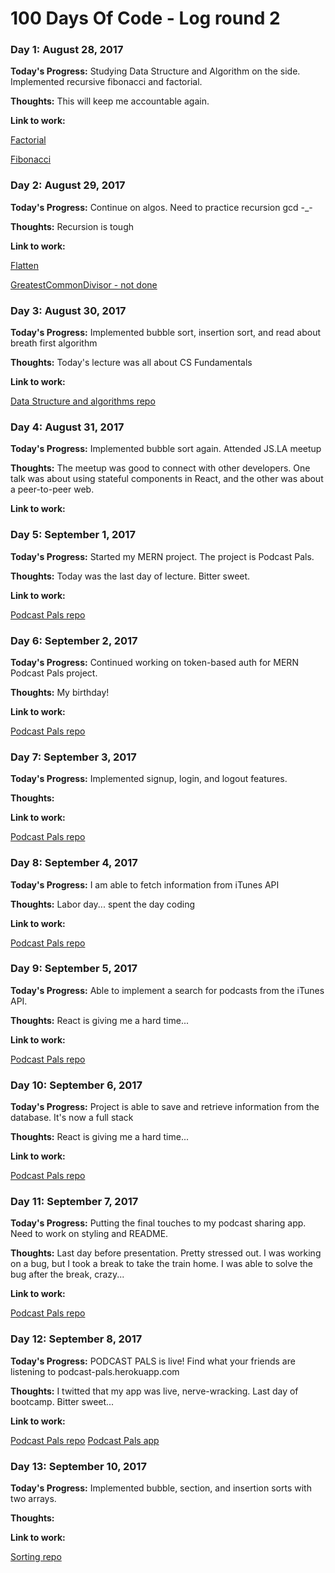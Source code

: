 # 100 Days Of Code - Log round 2

### Day 1: August 28, 2017

**Today's Progress:** Studying Data Structure and Algorithm on the side. Implemented recursive fibonacci and factorial.  

**Thoughts:** This will keep me accountable again.

**Link to work:**

[Factorial](https://github.com/valeriaoshiro/DataStructure-Algorithms/blob/master/recursion/factorial.js)

[Fibonacci](https://github.com/valeriaoshiro/DataStructure-Algorithms/blob/master/recursion/fibonacci.js)

### Day 2: August 29, 2017

**Today's Progress:** Continue on algos. Need to practice recursion gcd -_-    

**Thoughts:** Recursion is tough

**Link to work:**

[Flatten](https://github.com/valeriaoshiro/DataStructure-Algorithms/blob/master/recursion/flatten.js)

[GreatestCommonDivisor - not done](https://github.com/valeriaoshiro/DataStructure-Algorithms/blob/master/recursion/greatestCommonDivisor.js)

### Day 3: August 30, 2017

**Today's Progress:** Implemented bubble sort, insertion sort, and read about breath first algorithm  

**Thoughts:** Today's lecture was all about CS Fundamentals

**Link to work:**

[Data Structure and algorithms repo](https://github.com/valeriaoshiro/DataStructure-Algorithms)

### Day 4: August 31, 2017

**Today's Progress:** Implemented bubble sort again. Attended JS.LA meetup 

**Thoughts:** The meetup was good to connect with other developers. One talk was about using stateful components in React, and the other was about a peer-to-peer web.

**Link to work:**

### Day 5: September 1, 2017

**Today's Progress:** Started my MERN project. The project is Podcast Pals.

**Thoughts:** Today was the last day of lecture. Bitter sweet.

**Link to work:**

[Podcast Pals repo](https://github.com/valeriaoshiro/podcast-pals)

### Day 6: September 2, 2017

**Today's Progress:** Continued working on token-based auth for MERN Podcast Pals project.

**Thoughts:** My birthday!

**Link to work:**

[Podcast Pals repo](https://github.com/valeriaoshiro/podcast-pals)

### Day 7: September 3, 2017

**Today's Progress:** Implemented signup, login, and logout features.

**Thoughts:**

**Link to work:**

[Podcast Pals repo](https://github.com/valeriaoshiro/podcast-pals)

### Day 8: September 4, 2017

**Today's Progress:** I am able to fetch information from iTunes API

**Thoughts:** Labor day... spent the day coding

**Link to work:**

[Podcast Pals repo](https://github.com/valeriaoshiro/podcast-pals)

### Day 9: September 5, 2017

**Today's Progress:** Able to implement a search for podcasts from the iTunes API. 

**Thoughts:** React is giving me a hard time...

**Link to work:**

[Podcast Pals repo](https://github.com/valeriaoshiro/podcast-pals)

### Day 10: September 6, 2017

**Today's Progress:** Project is able to save and retrieve information from the database. It's now a full stack 

**Thoughts:** React is giving me a hard time...

**Link to work:**

[Podcast Pals repo](https://github.com/valeriaoshiro/podcast-pals)

### Day 11: September 7, 2017

**Today's Progress:** Putting the final touches to my podcast sharing app. Need to work on styling and README.

**Thoughts:** Last day before presentation. Pretty stressed out. I was working on a bug, but I took a break to take the train home. I was able to solve the bug after the break, crazy...

**Link to work:**

[Podcast Pals repo](https://github.com/valeriaoshiro/podcast-pals)

### Day 12: September 8, 2017

**Today's Progress:** PODCAST PALS is live! Find what your friends are listening to podcast-pals.herokuapp.com 

**Thoughts:** I twitted that my app was live, nerve-wracking. Last day of bootcamp. Bitter sweet...

**Link to work:**

[Podcast Pals repo](https://github.com/valeriaoshiro/podcast-pals)
[Podcast Pals app](https://podcast-pals.herokuapp.com)

### Day 13: September 10, 2017

**Today's Progress:** Implemented bubble, section, and insertion sorts with two arrays. 

**Thoughts:** 

**Link to work:**

[Sorting repo](https://github.com/valeriaoshiro/DataStructure-Algorithms/tree/master/sorting)
